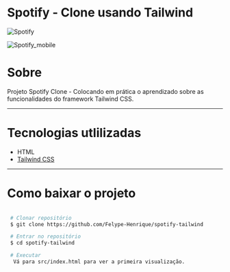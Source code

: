 # Spotify - Clone usando Tailwind

![Spotify]()

![Spotify_mobile]()

# Sobre

Projeto Spotify Clone - Colocando em prática o aprendizado sobre as funcionalidades do framework Tailwind CSS.

---
# Tecnologias utlilizadas

  - HTML
  - [Tailwind CSS](https://tailwindcss.com/)

---
# Como baixar o projeto 

```bash
 
 # Clonar repositório
 $ git clone https://github.com/Felype-Henrique/spotify-tailwind

 # Entrar no repositório
 $ cd spotify-tailwind

 # Executar
  Vá para src/index.html para ver a primeira visualização.
```


